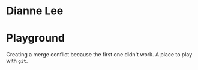 # Dianne Lee
# Playground

Creating a merge conflict because the first one didn't work.
A place to play with `git`.
